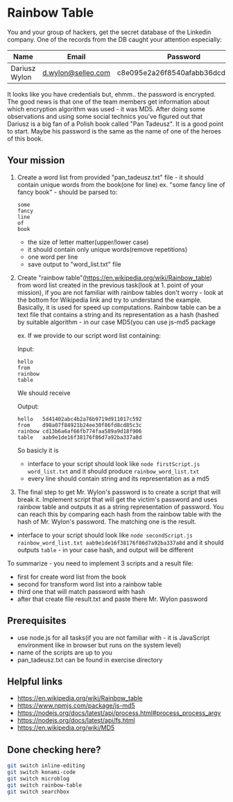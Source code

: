 # Rainbow Table

You and your group of hackers, get the secret database of the Linkedin company. One of the records from the DB caught your
attention especially:

Name | Email | Password
--- | --- | ---
Dariusz Wylon | d.wylon@selleo.com | c8e095e2a26f8540afabb36dcdaee3b1

It looks like you have credentials but, ehmm.. the password is encrypted. 
The good news is that one of the team members get information about which encryption algorithm was used - it was MD5.  After doing some observations and using some social technics you've figured out that Dariusz is a big fan of a Polish book called "Pan Tadeusz". It is a good point to start. Maybe his password is the same as the name of one of the heroes of this book.

## Your mission
1) Create a word list from provided "pan_tadeusz.txt" file - it should contain unique words from the book(one for line)
   ex. "some fancy line of fancy book" - should be parsed to:

   ```
   some
   fancy
   line
   of
   book
   ```

   - the size of letter matter(upper/lower case)
   - it should contain only unique words(remove repetitions)
   - one word per line
   - save output to "word_list.txt" file

2) Create "rainbow table"(https://en.wikipedia.org/wiki/Rainbow_table) from word list created in the   previous task(look at 1. point of your mission), if you are not familiar with rainbow tables don't  worry - look at the bottom for Wikipedia link and try to understand the example. Basically, it is used for speed up computations. Rainbow table can be a text file that contains a string and its representation as a hash (hashed by suitable algorithm - in our case MD5(you can use js-md5 package

   ex.
   If we provide to our script word list containing:

   Input:

   ```
   hello
   from
   rainbow
   table
   ```

   We should receive

   Output:

   ```
   hello   5d41402abc4b2a76b9719d911017c592
   from    d98a07f84921b24ee30f86fd8cd85c3c
   rainbow cd13b6a6af66fb774faa589a9d18f906
   table   aab9e1de16f38176f86d7a92ba337a8d
   ```

   So basicly it is <string string_as_hash>

   - interface to your script should look like ```node firstScript.js word_list.txt``` and it should produce ```rainbow_word_list.txt```
   - every line should contain string and its representation as a md5

3) The final step to get Mr. Wylon's password is to create a script that will break it. Implement script that will get the victim's password and uses rainbow table and outputs it as a string representation of password. You can reach this by comparing each hash from the rainbow table with the hash of Mr. Wylon's password. The matching one is the result.

  - interface to your script should look like ```node secondScript.js rainbow_word_list.txt aab9e1de16f38176f86d7a92ba337a8d``` and it
    should outputs ```table``` - in your case hash, and output will be different

To summarize - you need to implement 3 scripts and a result file:
- first for create word list from the book
- second for transform word list into a rainbow table
- third one that will match password with hash
- after that create file result.txt and paste there Mr. Wylon password


## Prerequisites
- use node.js for all tasks(if you are not familiar with - it is JavaScript environment like in browser but runs on the system level)
- name of the scripts are up to you
- pan_tadeusz.txt can be found in exercise directory

## Helpful links
- https://en.wikipedia.org/wiki/Rainbow_table
- https://www.npmjs.com/package/js-md5
- https://nodejs.org/docs/latest/api/process.html#process_process_argv
- https://nodejs.org/docs/latest/api/fs.html
- https://en.wikipedia.org/wiki/MD5

## Done checking here?

```bash
git switch inline-editing
git switch konami-code
git switch microblog
git switch rainbow-table
git switch searchbox
```
